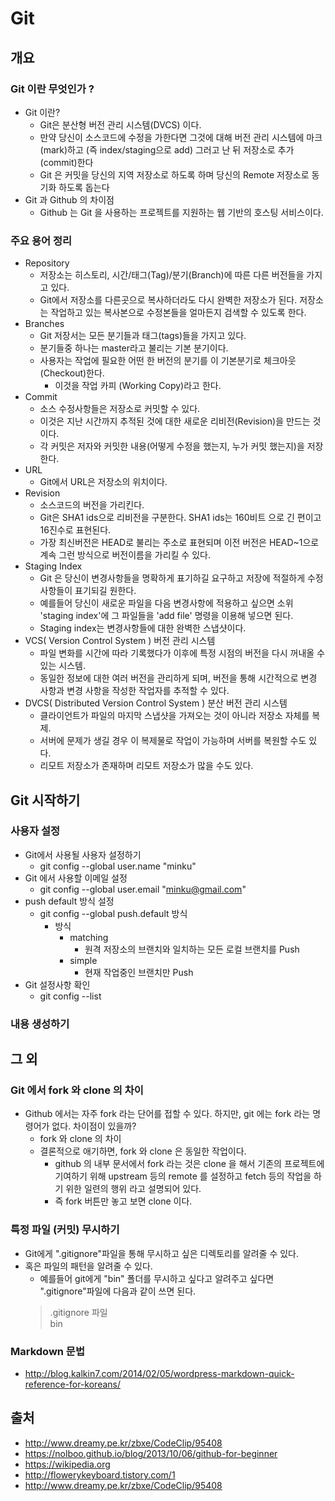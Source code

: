 # Git 

## 개요
### Git 이란 무엇인가 ?
* Git 이란?
  - Git은 분산형 버전 관리 시스템(DVCS) 이다.
  - 만약 당신이 소스코드에 수정을 가한다면 그것에 대해 버전 관리 시스템에 마크(mark)하고 (즉 index/staging으로 add) 그러고 난 뒤 저장소로 추가(commit)한다
  - Git 은 커밋을 당신의 지역 저장소로 하도록 하며 당신의 Remote 저장소로 동기화 하도록 돕는다
* Git 과 Github 의 차이점
  - Github 는 Git 을 사용하는 프로젝트를 지원하는 웹 기반의 호스팅 서비스이다.


### 주요 용어 정리
* Repository
  - 저장소는 히스토리, 시간/태그(Tag)/분기(Branch)에 따른 다른 버전들을 가지고 있다. 
  - Git에서 저장소를 다른곳으로 복사하더라도 다시 완벽한 저장소가 된다. 저장소는 작업하고 있는 복사본으로 수정본들을 얼마든지 검색할 수 있도록 한다.
* Branches
  - Git 저장서는 모든 분기들과 태그(tags)들을 가지고 있다. 
  - 분기들중 하나는 master라고 불리는 기본 분기이다. 
  - 사용자는 작업에 필요한 어떤 한 버전의 분기를 이 기본분기로 체크아웃(Checkout)한다.  
    - 이것을 작업 카피 (Working Copy)라고 한다.
* Commit
  - 소스 수정사항들은 저장소로 커밋할 수 있다. 
  - 이것은 지난 시간까지 추적된 것에 대한 새로운 리비전(Revision)을 만드는 것이다. 
  - 각 커밋은 저자와 커밋한 내용(어떻게 수정을 했는지, 누가 커밋 했는지)을 저장한다.
* URL
  - Git에서 URL은 저장소의 위치이다.
* Revision
  - 소스코드의 버전을 가리킨다. 
  - Git은 SHA1 ids으로 리비전을 구분한다. SHA1 ids는 160비트 으로 긴 편이고 16진수로 표현된다. 
  - 가장 최신버전은 HEAD로 불리는 주소로 표현되며 이전 버전은 HEAD~1으로 계속 그런 방식으로 버전이름을 가리킬 수 있다.
* Staging Index
  - Git 은 당신이 변경사항들을 명확하게 표기하길 요구하고 저장에 적절하게 수정사항들이 표기되길 원한다. 
  - 예를들어 당신이 새로운 파일을 다음 변경사항에 적용하고 싶으면 소위 'staging index'에 그 파일들을 'add file' 명령을 이용해 넣으면 된다. 
  - Staging index는 변경사항들에 대한 완벽한 스냅샷이다.
* VCS( Version Control System ) 버전 관리 시스템
  - 파일 변화를 시간에 따라 기록했다가 이후에 특정 시점의 버전을 다시 꺼내올 수 있는 시스템.
  - 동일한 정보에 대한 여러 버전을 관리하게 되며, 버전을 통해 시간적으로 변경 사항과 변경 사항을 작성한 작업자를 추적할 수 있다.
* DVCS( Distributed Version Control System ) 분산 버전 관리 시스템
  - 클라이언트가 파일의 마지막 스냅샷을 가져오는 것이 아니라 저장소 자체를 복제.
  - 서버에 문제가 생길 경우 이 복제물로 작업이 가능하며 서버를 복원할 수도 있다.
  - 리모트 저장소가 존재하며 리모트 저장소가 많을 수도 있다.
 
  
## Git 시작하기

### 사용자 설정
* Git에서 사용될 사용자 설정하기  
  - git config --global user.name "minku"  
* Git 에서 사용할 이메일 설정
  - git config --global user.email "minku@gmail.com"  
* push default 방식 설정
  - git config --global push.default 방식
    * 방식
      * matching 
        - 원격 저장소의 브랜치와 일치하는 모든 로컬 브랜치를 Push
      * simple
        - 현재 작업중인 브랜치만 Push
* Git 설정사항 확인
  - git config --list 

### 내용 생성하기

## 그 외

### Git 에서 fork 와 clone 의 차이
* Github 에서는 자주 fork 라는 단어를 접할 수 있다. 하지만, git 에는 fork 라는 명령어가 없다. 차이점이 있을까?
  *  fork 와 clone 의 차이
    * 결론적으로 애기하면, fork 와 clone 은 동일한 작업이다.
      - github 의 내부 문서에서 fork 라는 것은 clone 을 해서 기존의 프로젝트에 기여하기 위해 upstream 등의 remote 를 설정하고 fetch 등의 작업을 하기 위한 일련의 행위 라고 설명되어 있다.
      - 즉 fork 버튼만 놓고 보면 clone 이다.

### 특정 파일 (커밋) 무시하기
* Git에게 ".gitignore"파일을 통해 무시하고 싶은 디렉토리를  알려줄 수 있다. 
* 혹은 파일의 패턴을 알려줄 수 있다. 
  * 예를들어 git에게 "bin" 폴더를 무시하고 싶다고 알려주고 싶다면 ".gitignore"파일에 다음과 같이 쓰면 된다.
  > .gitignore 파일  
  > bin   

### Markdown 문법
- http://blog.kalkin7.com/2014/02/05/wordpress-markdown-quick-reference-for-koreans/

## 출처
- http://www.dreamy.pe.kr/zbxe/CodeClip/95408
- https://nolboo.github.io/blog/2013/10/06/github-for-beginner
- https://wikipedia.org
- http://flowerykeyboard.tistory.com/1
- http://www.dreamy.pe.kr/zbxe/CodeClip/95408

